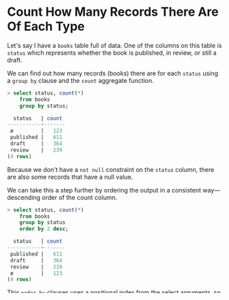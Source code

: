# Count How Many Records There Are Of Each Type

Let's say I have a `books` table full of data. One of the columns on this table is `status` which represents whether the book is published, in review, or still a draft.

We can find out how many records (books) there are for each `status` using a `group by` clause and the `count` aggregate function.

```sql
> select status, count(*)
    from books
    group by status;

  status   | count
-----------+-------
 ø         |   123
 published |   611
 draft     |   364
 review    |   239
(4 rows)
```

Because we don't have a `not null` constraint on the `status` column, there are also some records that have a null value.

We can take this a step further by ordering the output in a consistent way—descending order of the count column.

```sql
> select status, count(*)
    from books
    group by status
    order by 2 desc;

  status   | count
-----------+-------
 published |   611
 draft     |   364
 review    |   239
 ø         |   123
(4 rows)
```

This `order by` clauses uses [a positional index from the select arguments](../indexing/use-argument-indexes.md), so the `2` references the `count(*)` argument.
